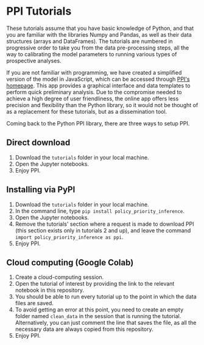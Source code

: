 # PPI Tutorials

These tutorials assume that you have basic knowledge of Python, and that you are familiar with the libraries Numpy and Pandas, as well as their data structures (arrays and DataFrames).
The tutorials are numbered in progressive order to take you from the data pre-processing steps, all the way to calibrating the model parameters to running various types of prospective analyses.

If you are not familiar with programming, we have created a simplified version of the model in JavaScript, which can be accessed through [PPI's homepage](http://policypriority.org).
This app provides a graphical interface and data templates to perform quick preliminary analysis.
Due to the compromise needed to achieve a high degree of user friendliness, the online app offers less precision and flexibility than the Python library, so it would not be thought of as a replacement for these tutorials, but as a dissemination tool.

Coming back to the Python PPI library, there are three ways to setup PPI.

## Direct download

1. Download the `tutorials` folder in your local machine.
2. Open the Jupyter notebooks.
3. Enjoy PPI.


## Installing via PyPI

1. Download the `tutorials` folder in your local machine.
2. In the command line, type `pip install policy_priority_inference`.
3. Open the Jupyter notebooks.
4. Remove the tutorials' section where a request is made to download PPI (this section exists only in tutorials 2 and up), and leave the command `import policy_priority_inference as ppi`.
5. Enjoy PPI.


## Cloud computing (Google Colab)

1. Create a cloud-computing session.
2. Open the tutorial of interest by providing the link to the relevant notebook in this repository.
3. You should be able to run every tutorial up to the point in which the data files are saved.
4. To avoid getting an error at this point, you need to create an empty folder named `clean_data` in the session that is running the tutorial.
Alternatively, you can just comment the line that saves the file, as all the necessary data are always copied from this repository.
5. Enjoy PPI.

